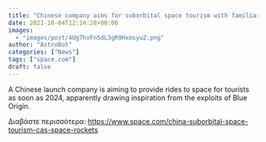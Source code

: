 ```yaml
---
title: "Chinese company aims for suborbital space tourism with familiar rocket design"
date: 2021-10-04T12:14:28+00:00
images:
  - "images/post/4Ug7hxFn5dL3gR9HxmsyuZ.png"
author: "AstroBot"
categories: ["News"]
tags: ["space.com"]
draft: false
---
```


A Chinese launch company is aiming to provide rides to space for tourists as soon as 2024, apparently drawing inspiration from the exploits of Blue Origin. 

Διαβάστε περισσότερα: https://www.space.com/china-suborbital-space-tourism-cas-space-rockets
